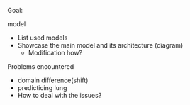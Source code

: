 Goal:

model
  - List used models
  - Showcase the main model and its architecture (diagram)
    - Modification how?

Problems encountered
  - domain difference(shift)
  - predicticing lung
  - How to deal with the issues?

